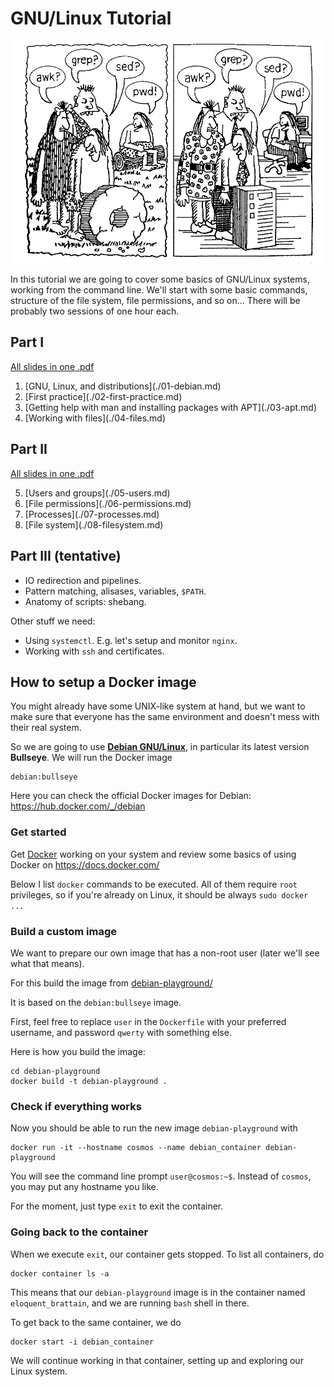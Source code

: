 # GNU/Linux Tutorial

![awk? grep? sed? pwd!](awk-grep-sed-pwd.png)

In this tutorial we are going to cover some basics of GNU/Linux systems,
working from the command line. We'll start with some basic commands,
structure of the file system, file permissions, and so on... There will be
probably two sessions of one hour each.


## Part I

[All slides in one .pdf](./session-1.pdf)

<ol start="1">
  <li>[GNU, Linux, and distributions](./01-debian.md)</li>
  <li>[First practice](./02-first-practice.md)</li>
  <li>[Getting help with man and installing packages with APT](./03-apt.md)</li>
  <li>[Working with files](./04-files.md)</li>
</ol>


## Part II

[All slides in one .pdf](./session-2.pdf)

<ol start="5">
    <li>[Users and groups](./05-users.md)</li>
    <li>[File permissions](./06-permissions.md)</li>
    <li>[Processes](./07-processes.md)</li>
    <li>[File system](./08-filesystem.md)</li>
</ol>

## Part III (tentative)

- IO redirection and pipelines.
- Pattern matching, alisases, variables, `$PATH`.
- Anatomy of scripts: shebang.

Other stuff we need:

- Using `systemctl`. E.g. let's setup and monitor `nginx`.
- Working with `ssh` and certificates.


## How to setup a Docker image

You might already have some UNIX-like system at hand, but we want to make sure
that everyone has the same environment and doesn't mess with their real system.

So we are going to use **[Debian GNU/Linux](https://www.debian.org/)**,
in particular its latest version **Bullseye**. We will run the Docker image
```
debian:bullseye
```
Here you can check the official Docker images for Debian:
https://hub.docker.com/_/debian


### Get started

Get [Docker](https://www.docker.com/) working on your system
and review some basics of using Docker on https://docs.docker.com/

Below I list `docker` commands to be executed. All of them require `root`
privileges, so if you're already on Linux, it should be always `sudo docker ...`


### Build a custom image

We want to prepare our own image that has a non-root user
(later we'll see what that means).

For this build the image from [debian-playground/](./debian-playground/)

It is based on the `debian:bullseye` image.

First, feel free to replace `user` in the `Dockerfile` with your preferred
username, and password `qwerty` with something else.

Here is how you build the image:

```shell
cd debian-playground
docker build -t debian-playground .
```

### Check if everything works

Now you should be able to run the new image `debian-playground` with
```shell
docker run -it --hostname cosmos --name debian_container debian-playground
```

You will see the command line prompt `user@cosmos:~$`.
Instead of `cosmos`, you may put any hostname you like.

For the moment, just type `exit` to exit the container.

### Going back to the container

When we execute `exit`, our container gets stopped. To list all containers, do

```shell
docker container ls -a
```

This means that our `debian-playground` image is in the container named
`eloquent_brattain`, and we are running `bash` shell in there.

To get back to the same container, we do
```shell
docker start -i debian_container
```

We will continue working in that container, setting up and exploring our Linux
system.
